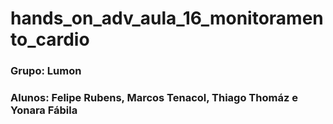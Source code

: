 # hands_on_adv_aula_16_monitoramento_cardio

### Grupo: Lumon
### Alunos: Felipe Rubens, Marcos Tenacol, Thiago Thomáz e Yonara Fábila
